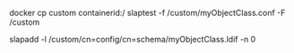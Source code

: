 docker cp custom  containerid:/
slaptest -f /custom/myObjectClass.conf -F /custom

slapadd -l /custom/cn=config/cn=schema/myObjectClass.ldif -n 0


